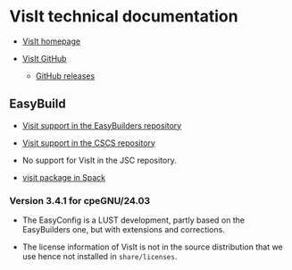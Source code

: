 # VisIt technical documentation

-   [VisIt homepage](https://visit.llnl.gov/)

-   [VisIt GitHub](https://github.com/visit-dav/visit)
    
    -   [GitHub releases](https://github.com/visit-dav/visit/releases)


## EasyBuild

-   [Visit support in the EasyBuilders repository](https://github.com/easybuilders/easybuild-easyconfigs/tree/develop/easybuild/easyconfigs/v/Visit)

-   [Visit support in the CSCS repository](https://github.com/eth-cscs/production/tree/master/easybuild/easyconfigs/v/Visit)

-   No support for VisIt in the JSC repository.

-   [visit package in Spack](https://packages.spack.io/package.html?name=visit)


### Version 3.4.1 for cpeGNU/24.03

-   The EasyConfig is a LUST development, partly based on the EasyBuilders one,
    but with extensions and corrections.

-   The license information of VisIt is not in the source distribution that we use
    hence not installed in `share/licenses`.

